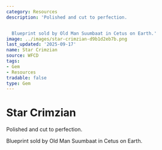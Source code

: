 ```yaml
---
category: Resources
description: 'Polished and cut to perfection.


  Blueprint sold by Old Man Suumbaat in Cetus on Earth.'
image: ../images/star-crimzian-d9b1d2eb7b.png
last_updated: '2025-09-17'
name: Star Crimzian
source: WFCD
tags:
- Gem
- Resources
tradable: false
type: Gem
---
```


# Star Crimzian

Polished and cut to perfection.

Blueprint sold by Old Man Suumbaat in Cetus on Earth.


